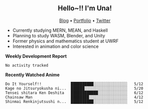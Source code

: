 <h2 align="center">
  Hello~!! I'm Una!
</h2>

<p align="center">
  <a href="https://anarchy.website/">Blog</a> &bull;
  <a href="https://una-ada.github.io/">Portfolio</a> &bull;
  <a href="https://twitter.com/xn__z7x">Twitter</a>
</p>

- Currently studying MERN, MEAN, and Haskell
- Planning to study WASM, Blender, and Unity
- Former physics and mathematics student at UWRF
- Interested in animation and color science

**Weekly Development Report**

<!--START_SECTION:waka-->

```text
No activity tracked
```

<!--END_SECTION:waka-->

**Recently Watched Anime**

<!-- RECENT-ANIME:START -->

    Do It Yourself!!             ██████████░░░░░░░░░░░░░░░   5/12
    Kage no Jitsuryokusha ni...  ██████░░░░░░░░░░░░░░░░░░░   5/20
    Tensei shitara Ken Deshita   ████████████░░░░░░░░░░░░░   6/12
    Chainsaw Man                 ████████░░░░░░░░░░░░░░░░░   4/12
    Shinmai Renkinjutsushi n...  ██████████░░░░░░░░░░░░░░░   5/12
<!-- RECENT-ANIME:END -->
